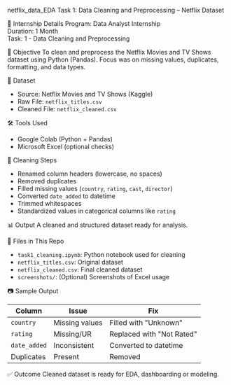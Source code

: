 netflix_data_EDA
Task 1: Data Cleaning and Preprocessing – Netflix Dataset

📌 Internship Details
Program: Data Analyst Internship  
Duration: 1 Month  
Task: 1 - Data Cleaning and Preprocessing  

 🧾 Objective
To clean and preprocess the Netflix Movies and TV Shows dataset using Python (Pandas). Focus was on missing values, duplicates, formatting, and data types.

 📁 Dataset
- Source: Netflix Movies and TV Shows (Kaggle)
- Raw File: `netflix_titles.csv`
- Cleaned File: `netflix_cleaned.csv`

 🛠 Tools Used
- Google Colab (Python + Pandas)
- Microsoft Excel (optional checks)

 🔧 Cleaning Steps
- Renamed column headers (lowercase, no spaces)
- Removed duplicates
- Filled missing values (`country`, `rating`, `cast`, `director`)
- Converted `date_added` to datetime
- Trimmed whitespaces
- Standardized values in categorical columns like `rating`

 📊 Output
A cleaned and structured dataset ready for analysis.

📂 Files in This Repo
- `task1_cleaning.ipynb`: Python notebook used for cleaning
- `netflix_titles.csv`: Original dataset
- `netflix_cleaned.csv`: Final cleaned dataset
- `screenshots/`: (Optional) Screenshots of Excel usage

📷 Sample Output

| Column        | Issue         | Fix                     |
|---------------|---------------|--------------------------|
| `country`     | Missing values| Filled with "Unknown"    |
| `rating`      | Missing/UR    | Replaced with "Not Rated"|
| `date_added`  | Inconsistent  | Converted to datetime    |
| Duplicates    | Present       | Removed                  |

 ✅ Outcome
Cleaned dataset is ready for EDA, dashboarding or modeling.

